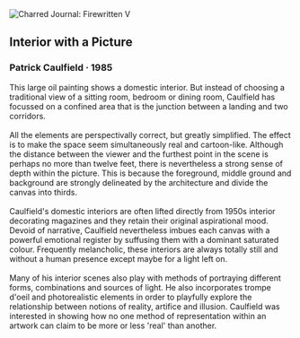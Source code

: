 <div class="artwork-of-the-day">
  <div class="container">
    <div class="img-wrapper">
      <img
        src="https://uploads8.wikiart.org/images/patrick-caulfield/interior-with-a-picture-1985.jpg!Large.jpg"
        alt="Charred Journal: Firewritten V" />
    </div>
    <div class="artwork-detail">
      <div class="artwork-origin"> 
        <h2 class="artwork-name">Interior with a Picture</h2>
        <h3 class="artist">
          Patrick Caulfield
                    ·  1985
        </h3>
      </div>
      <p class="description">
        <span class="artwork-description-text ng-binding" ng-bind-html="viewModel.ArtworkOfTheDay.Description | unsafe">This large oil painting shows a domestic interior. But instead of choosing a traditional view of a sitting room, bedroom or dining room, Caulfield has focussed on a confined area that is the junction between a landing and two corridors.
<br>
<br>All the elements are perspectivally correct, but greatly simplified. The effect is to make the space seem simultaneously real and cartoon-like. Although the distance between the viewer and the furthest point in the scene is perhaps no more than twelve feet, there is nevertheless a strong sense of depth within the picture. This is because the foreground, middle ground and background are strongly delineated by the architecture and divide the canvas into thirds.
<br>
<br>Caulfield's domestic interiors are often lifted directly from 1950s interior decorating magazines and they retain their original aspirational mood. Devoid of narrative, Caulfield nevertheless imbues each canvas with a powerful emotional register by suffusing them with a dominant saturated colour. Frequently melancholic, these interiors are always totally still and without a human presence except maybe for a light left on.
<br>
<br>Many of his interior scenes also play with methods of portraying different forms, combinations and sources of light. He also incorporates trompe d'oeil and photorealistic elements in order to playfully explore the relationship between notions of reality, artifice and illusion. Caulfield was interested in showing how no one method of representation within an artwork can claim to be more or less 'real' than another. </span>
                        <div class="text-shadow-container" ng-show="showShadow" style=""></div>
      </p>
    </div>
  </div>

</div>
